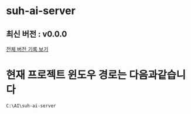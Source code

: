 # suh-ai-server

<!-- 수정하지마세요 자동으로 동기화 됩니다 -->
## 최신 버전 : v0.0.0
[전체 버전 기록 보기](CHANGELOG.md)
</br>

# 현재 프로젝트 윈도우 경로는 다음과같습니다
```
C:\AI\suh-ai-server
```

<!-- 템플릿 초기화 완료: 2025-09-30 13:57:01 KST -->
